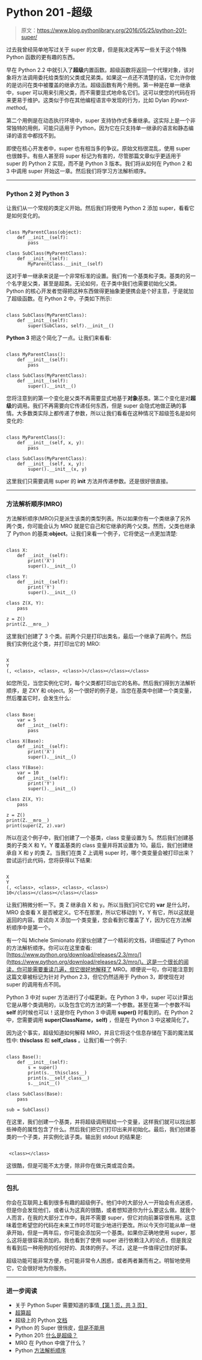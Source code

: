 # Python 201 -超级

> 原文：<https://www.blog.pythonlibrary.org/2016/05/25/python-201-super/>

过去我曾经简单地写过关于 super 的文章，但是我决定再写一些关于这个特殊 Python 函数的更有趣的东西。

早在 Python 2.2 中就引入了**超级**内置函数。超级函数将返回一个代理对象，该对象将方法调用委托给类型的父类或兄弟类。如果这一点还不清楚的话，它允许你做的是访问在类中被覆盖的继承方法。超级函数有两个用例。第一种是在单一继承中，super 可以用来引用父类，而不需要显式地命名它们。这可以使您的代码在将来更易于维护。这类似于你在其他编程语言中发现的行为，比如 Dylan 的*next-method*。

第二个用例是在动态执行环境中，super 支持协作式多重继承。这实际上是一个非常独特的用例，可能只适用于 Python，因为它在只支持单一继承的语言和静态编译的语言中都找不到。

即使在核心开发者中，super 也有相当多的争议。原始文档很混乱，使用 super 也很棘手。有些人甚至将 super 标记为有害的，尽管那篇文章似乎更适用于 super 的 Python 2 实现，而不是 Python 3 版本。我们将从如何在 Python 2 和 3 中调用 super 开始这一章。然后我们将学习方法解析顺序。

* * *

### Python 2 对 Python 3

让我们从一个常规的类定义开始。然后我们将使用 Python 2 添加 super，看看它是如何变化的。

```

class MyParentClass(object):
    def __init__(self):
        pass

class SubClass(MyParentClass):
    def __init__(self):
        MyParentClass.__init__(self)

```

这对于单一继承来说是一个非常标准的设置。我们有一个基类和子类。基类的另一个名字是父类，甚至是超类。无论如何，在子类中我们也需要初始化父类。Python 的核心开发者觉得把这种东西做得更抽象更便携会是个好主意，于是就加了超级函数。在 Python 2 中，子类如下所示:

```

class SubClass(MyParentClass):
    def __init__(self):
        super(SubClass, self).__init__()

```

**Python 3** 把这个简化了一点。让我们来看看:

```

class MyParentClass():
    def __init__(self):
        pass

class SubClass(MyParentClass):
    def __init__(self):
        super().__init__()

```

您将注意到的第一个变化是父类不再需要显式地基于**对象**基类。第二个变化是对**超级**的调用。我们不再需要向它传递任何东西，但是 super 会隐式地做正确的事情。大多数类实际上都传递了参数，所以让我们看看在这种情况下超级签名是如何变化的:

```

class MyParentClass():
    def __init__(self, x, y):
        pass

class SubClass(MyParentClass):
    def __init__(self, x, y):
        super().__init__(x, y)

```

这里我们只需要调用 super 的 **__init__** 方法并传递参数。还是很好很直接。

* * *

### 方法解析顺序(MRO)

方法解析顺序(MRO)只是派生该类的类型列表。所以如果你有一个类继承了另外两个类，你可能会认为 MRO 就是它自己和它继承的两个父类。然而，父类也继承了 Python 的基类:**object**。让我们来看一个例子，它将使这一点更加清楚:

```

class X:
    def __init__(self):
        print('X')
        super().__init__()

class Y:
    def __init__(self):
        print('Y')
        super().__init__()

class Z(X, Y):
    pass

z = Z()
print(Z.__mro__)

```

这里我们创建了 3 个类。前两个只是打印出类名，最后一个继承了前两个。然后我们实例化这个类，并打印出它的 MRO:

```

X
Y
(, <class>, <class>, <class>)</class></class></class> 
```

如您所见，当您实例化它时，每个父类都打印出它的名称。然后我们得到方法解析顺序，是 ZXY 和 object。另一个很好的例子是，当您在基类中创建一个类变量，然后覆盖它时，会发生什么:

```

class Base:
    var = 5
    def __init__(self):
        pass

class X(Base):
    def __init__(self):
        print('X')
        super().__init__()

class Y(Base):
    var = 10
    def __init__(self):
        print('Y')
        super().__init__()

class Z(X, Y):
    pass

z = Z()
print(Z.__mro__)
print(super(Z, z).var)

```

所以在这个例子中，我们创建了一个基类，class 变量设置为 5。然后我们创建基类的子类:X 和 Y。Y 覆盖基类的 class 变量并将其设置为 10。最后，我们创建继承自 X 和 y 的类 Z。当我们在类 Z 上调用 super 时，哪个类变量会被打印出来？尝试运行此代码，您将获得以下结果:

```

X
Y
(, <class>, <class>, <class>, <class>)
10</class></class></class></class> 
```

让我们稍微分析一下。类 Z 继承自 X 和 y。所以当我们问它它的 **var** 是什么时，MRO 会查看 X 是否被定义。它不在那里，所以它移动到 Y，Y 有它，所以这就是返回的内容。尝试向 X 添加一个类变量，您会看到它覆盖了 Y，因为它在方法解析顺序中是第一个。

有一个叫 Michele Simionato 的家伙创建了一个精彩的文档，详细描述了 Python 的方法解析顺序。你可以在这里查看:[https://www.python.org/download/releases/2.3/mro/](https://www.python.org/download/releases/2.3/mro/)。这是一个很长的阅读，你可能需要重读几遍，但它很好地解释了 MRO。顺便说一句，你可能注意到这篇文章被标记为针对 Python 2.3，但它仍然适用于 Python 3，即使现在对 super 的调用有点不同。

Python 3 中对 super 方法进行了小幅更新。在 Python 3 中，super 可以计算出它是从哪个类调用的，以及包含它的方法的第一个参数。甚至在第一个参数不叫 **self** 的时候也可以！这是你在 Python 3 中调用 **super()** 时看到的。在 Python 2 中，您需要调用 **super(ClassName，self)** ，但是在 Python 3 中这被简化了。

因为这个事实，超级知道如何解释 MRO，并且它将这个信息存储在下面的魔法属性中: **__thisclass__** 和 **__self_class__** 。让我们看一个例子:

```

class Base():
    def __init__(self):
        s = super()
        print(s.__thisclass__)
        print(s.__self_class__)
        s.__init__()

class SubClass(Base):
    pass

sub = SubClass()

```

在这里，我们创建一个基类，并将超级调用赋给一个变量，这样我们就可以找出那些神奇的属性包含了什么。然后我们把它们打印出来并初始化。最后，我们创建基类的一个子类，并实例化该子类。输出到 stdout 的结果是:

```

 <class></class> 
```

这很酷，但是可能不太方便，除非你在做元类或混合类。

* * *

### 包扎

你会在互联网上看到很多有趣的超级例子。他们中的大部分人一开始会有点迷惑，但是你会发现他们，或者认为这真的很酷，或者想知道你为什么要这么做。就我个人而言，在我的大部分工作中，我并不需要 super，但它对向前兼容很有用。这意味着您希望您的代码在未来工作时尽可能少地进行更改。所以今天你可能从单一继承开始，但是一两年后，你可能会添加另一个基类。如果你正确地使用 super，那么这将是很容易添加的。我也看到了使用 super 进行依赖注入的论点，但是我没有看到后一种用例的任何好的、具体的例子。不过，这是一件值得记住的好事。

超级功能可能非常方便，也可能非常令人困惑，或者两者兼而有之。明智地使用它，它会很好地为你服务。

* * *

### 进一步阅读

*   关于 Python Super 需要知道的事情[【第 1 页，共 3 页】](http://www.artima.com/weblogs/viewpost.jsp?thread=236275)
*   [超算超](http://rhettinger.wordpress.com/2011/05/26/super-considered-super/)
*   超级上的 Python [文档](https://docs.python.org/3/library/functions.html#super)
*   Python 的 Super 很俏皮，[但是不能用](https://fuhm.net/super-harmful/)
*   Python 201: [什么是超级？](https://www.blog.pythonlibrary.org/2014/01/21/python-201-what-is-super/)
*   MRO 在 Python 中做了什么？
*   Python [方法解析顺序](https://www.python.org/download/releases/2.3/mro/)